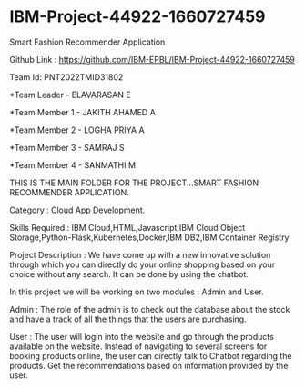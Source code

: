 # IBM-Project-44922-1660727459
Smart Fashion Recommender Application

Github Link : https://github.com/IBM-EPBL/IBM-Project-44922-1660727459

Team Id: PNT2022TMID31802

*Team Leader - ELAVARASAN E

*Team Member 1 - JAKITH AHAMED A

*Team Member 2 - LOGHA PRIYA A

*Team Member 3 - SAMRAJ S

*Team Member 4 - SANMATHI M

THIS IS THE MAIN FOLDER FOR THE PROJECT...SMART FASHION RECOMMENDER APPLICATION.

Category : Cloud App Development.

Skills Required : IBM Cloud,HTML,Javascript,IBM Cloud Object Storage,Python-Flask,Kubernetes,Docker,IBM DB2,IBM Container Registry

Project Description : We have come up with a new innovative solution through which you can directly do your online shopping based on your choice without any search. It can be done by using the chatbot.

In this project we will be working on two modules : Admin and User.

Admin : The role of the admin is to check out the database about the stock and have a track of all the things that the users are purchasing.

User : The user will login into the website and go through the products available on the website. Instead of navigating to several screens for booking products online, the user can directly talk to Chatbot regarding the products. Get the recommendations based on information provided by the user.
